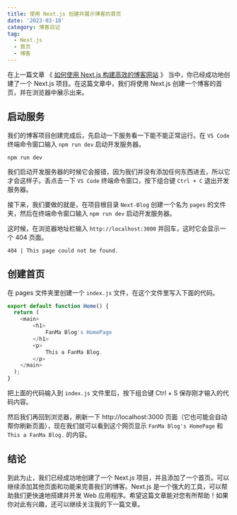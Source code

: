 ```yaml
---
title: 使用 Next.js 创建并展示博客的首页
date: '2023-03-18'
category: 博客日记
tag:
  - Next.js
  - 首页
  - 博客
---
```


在上一篇文章 《 [如何使用 Next.js 构建高效的博客网站](/blog/2023/6.html) 》 当中，你已经成功地创建了一个 Next.js 项目。在这篇文章中，我们将使用 Next.js 创建一个博客的首页，并在浏览器中展示出来。

## 启动服务

我们的博客项目创建完成后，先启动一下服务看一下能不能正常运行。在 `VS Code` 终端命令窗口输入 `npm run dev` 启动开发服务器。

```ssh
npm run dev
```

我们启动开发服务器的时候它会报错，因为我们并没有添加任何东西进去，所以它才会这样子。丢点击一下 `VS Code` 终端命令窗口，按下组合键 `Ctrl + C` 退出开发服务器。

接下来，我们要做的就是，在项目根目录 `Next-Blog` 创建一个名为 `pages` 的文件夹，然后在终端命令窗口输入 `npm run dev` 启动开发服务器。

这时候，在浏览器地址栏输入 `http://localhost:3000` 并回车，这时它会显示一个 404 页面。

```404
404 | This page could not be found.
```

## 创建首页

在 pages 文件夹里创建一个 `index.js` 文件，在这个文件里写入下面的代码。

```js
export default function Home() {
  return (
    <main>
        <h1>
            FanMa Blog's HomePage
        </h1>
        <p>
            This a FanMa Blog.
        </p>
    </main>
  );
}
```
把上面的代码输入到 `index.js` 文件里后，按下组合键 Ctrl + S 保存刚才输入的代码内容。

然后我们再回到浏览器，刷新一下 http://localhost:3000 页面（它也可能会自动帮你刷新页面），现在我们就可以看到这个网页显示 `FanMa Blog's HomePage` 和 `This a FanMa Blog.` 的内容。

## 结论

到此为止，我们已经成功地创建了一个 Next.js 项目，并且添加了一个首页。可以继续添加其他页面和功能来完善我们的博客。Next.js 是一个强大的工具，可以帮助我们更快速地搭建并开发 Web 应用程序。希望这篇文章能对您有所帮助！如果你对此有兴趣，还可以继续关注我的下一篇文章。
